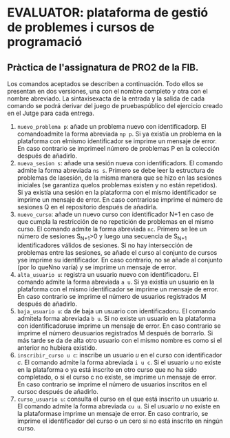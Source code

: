 # EVALUATOR: plataforma de gestió de problemes i cursos de programació

## Pràctica de l'assignatura de PRO2 de la FIB.

Los  comandos  aceptados  se  describen  a  continuación.  Todo  ellos  se  presentan  en dos versiones, una con el nombre completo y otra con el nombre abreviado. La sintaxisexacta de la entrada y la salida de cada comando se podrá derivar del juego de pruebaspúblico del ejercicio creado en el Jutge para cada entrega.

1. `nuevo_problema p`: añade un problema nuevo con identificadorp. El comandoadmite la forma abreviada `np p`. Si ya existía un problema en la plataforma con elmismo identificador se imprime un mensaje de error. En caso contrario se imprimeel número de problemas P en la colección después de añadirlo.
2. `nueva_sesion s`: añade una sesión nueva con identificadors. El comando admite la forma abreviada `ns s`. Primero se debe leer la estructura de problemas de lasesión, de la misma manera que se hizo en las sesiones iniciales (se garantiza quelos problemas existen y no están repetidos). Si ya existía una sesión en la plataforma con el mismo identificador se imprime un mensaje de error. En caso contrariose imprime el número de sesiones Q en el repositorio después de añadirla.
3. `nuevo_curso`: añade un nuevo curso con identificador N+1 en caso de que cumpla la restricción de no repetición de problemas en el mismo curso. El comando admite la forma abreviada `nc`. Primero se lee un número de sesiones S<sub>N+1</sub>>0 y luego una secuencia de S<sub>N+1</sub> identificadores válidos de sesiones. Si no hay intersección de problemas entre las sesiones, se añade el curso al conjunto de cursos yse imprime su identificador. En caso contrario, no se añade al conjunto (por lo queNno varía) y se imprime un mensaje de error.
4. `alta_usuario u`: registra un usuario nuevo con identificadoru. El comando admite la forma abreviada `a u`. Si ya existía un usuario en la plataforma con el mismo identificador se imprime un mensaje de error. En caso contrario se imprime el número de usuarios registrados M después de añadirlo.
5. `baja_usuario u`: da de baja un usuario con identificadoru. El comando admitela forma abreviada `b u`. Si no existe un usuario en la plataforma con identificadoruse  imprime  un  mensaje  de  error.  En  caso  contrario  se  imprime  el  número  deusuarios registrados M después de borrarlo. Si más tarde se da de alta otro usuario con el mismo nombre es como si el anterior no hubiera existido.
6. `inscribir_curso u c`: inscribe un usuario *u* en el curso con identificador *c*. El comando admite la forma abreviada `i u c`. Si el usuario *u* no existe en la plataforma o ya está inscrito en otro curso que no ha sido completado, o si el curso c no existe, se imprime un mensaje de error. En caso contrario se imprime el número de usuarios inscritos en el cursoc después de añadirlo.
7. `curso_usuario u`: consulta el curso en el que está inscrito un usuario *u*. El comando admite la forma abreviada `cu u`. Si el usuario *u* no existe en la plataformase imprime un mensaje de error. En caso contrario, se imprime el identificador del curso o un cero si no está inscrito en ningún curso.
